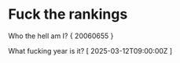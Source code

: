 # Fuck the rankings

Who the hell am I?
{ 20060655 }

What fucking year is it?
[ 2025-03-12T09:00:00Z ]
